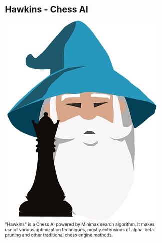 # Hawkins - Chess AI
![hawkins logo](image/hawkins-low-logo.png)
"Hawkins" is a Chess AI powered by Minimax search algorithm. It makes use of various optimization techniques, mostly extensions of alpha-beta pruning and other traditional chess engine methods.
